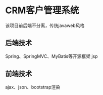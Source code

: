 # CRM客户管理系统
该项目前后端不分离，传统javaweb风格
## 后端技术
Spring、SpringMVC、MyBatis等开源框架 jsp
## 前端技术
ajax、json、bootstrap渲染

